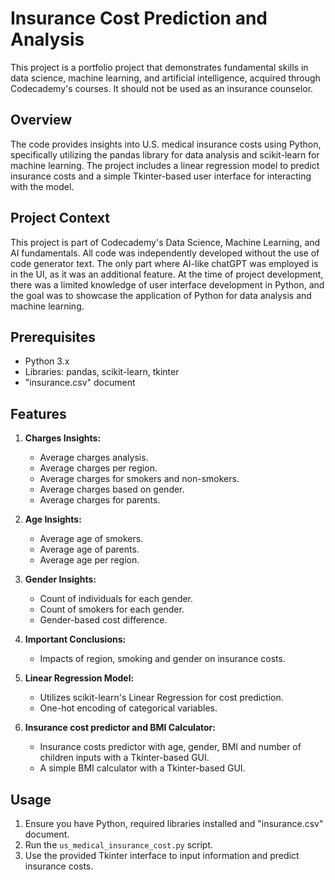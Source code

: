 # Insurance Cost Prediction and Analysis

This project is a portfolio project that demonstrates fundamental skills in data science, machine learning, and artificial intelligence, acquired through Codecademy's courses. It should not be used as an insurance counselor.

## Overview

The code provides insights into U.S. medical insurance costs using Python, specifically utilizing the pandas library for data analysis and scikit-learn for machine learning. The project includes a linear regression model to predict insurance costs and a simple Tkinter-based user interface for interacting with the model.

## Project Context

This project is part of Codecademy's Data Science, Machine Learning, and AI fundamentals. All code was independently developed without the use of code generator text. The only part where AI-like chatGPT was employed is in the UI, as it was an additional feature. At the time of project development, there was a limited knowledge of user interface development in Python, and the goal was to showcase the application of Python for data analysis and machine learning.

## Prerequisites

- Python 3.x
- Libraries: pandas, scikit-learn, tkinter
- "insurance.csv" document

## Features

1. **Charges Insights:**
   - Average charges analysis.
   - Average charges per region.
   - Average charges for smokers and non-smokers.
   - Average charges based on gender.
   - Average charges for parents.

2. **Age Insights:**
   - Average age of smokers.
   - Average age of parents.
   - Average age per region.

3. **Gender Insights:**
   - Count of individuals for each gender.
   - Count of smokers for each gender.
   - Gender-based cost difference.

4. **Important Conclusions:**
   - Impacts of region, smoking and gender on insurance costs.

5. **Linear Regression Model:**
   - Utilizes scikit-learn's Linear Regression for cost prediction.
   - One-hot encoding of categorical variables.

6. **Insurance cost predictor and BMI Calculator:**
   - Insurance costs predictor with age, gender, BMI and number of children inputs with a Tkinter-based GUI.
   - A simple BMI calculator with a Tkinter-based GUI.

## Usage

1. Ensure you have Python, required libraries installed and "insurance.csv" document.
2. Run the `us_medical_insurance_cost.py` script.
3. Use the provided Tkinter interface to input information and predict insurance costs.
